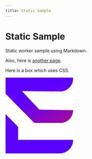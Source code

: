 ```yaml
---
title: Static Sample
---
```


# Static Sample

Static worker sample using Markdown.

Also, here is [another page](./hello.md).

<div class="box">
  Here is a box which uses CSS.
</div>

![](picture.png)
